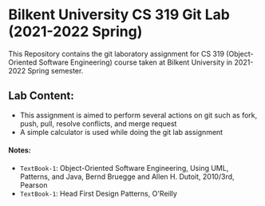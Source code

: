 # Bilkent University CS 319 Git Lab (2021-2022 Spring)

This Repository contains the git laboratory assignment for CS 319 (Object-Oriented Software Engineering) course taken at Bilkent University in 2021-2022 Spring semester.


## Lab Content:
- This assignment is aimed to perform several actions on git such as fork, push, pull, resolve conflicts, and merge request
- A simple calculator is used while doing the git lab assignment


#### Notes:
- `TextBook-1`: Object-Oriented Software Engineering, Using UML, Patterns, and Java, Bernd Bruegge and Allen H. Dutoit, 2010/3rd, Pearson
- `TextBook-1`: Head First Design Patterns, O'Reilly
